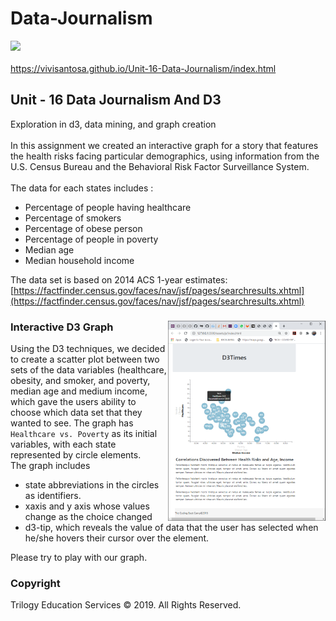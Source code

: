 # Data-Journalism <br>
<img src="https://d3js.org/preview.png" width="1080"><br>
<br>
https://vivisantosa.github.io/Unit-16-Data-Journalism/index.html
<br>
## Unit - 16 Data Journalism And D3
Exploration in d3, data mining, and graph creation <br>
<br>
In this assignment we created an interactive graph for a story that features  the health risks facing particular demographics, using information from the U.S. Census Bureau and the Behavioral Risk Factor Surveillance System.<br>
<br>
The data for each states includes : <br>
- Percentage of people having healthcare
- Percentage of smokers
- Percentage of obese person
- Percentage of people in poverty
- Median age
- Median household income

The data set is based on 2014 ACS 1-year estimates: [https://factfinder.census.gov/faces/nav/jsf/pages/searchresults.xhtml](https://factfinder.census.gov/faces/nav/jsf/pages/searchresults.xhtml)
<br>
### Interactive D3 Graph   <img align="right" src="Images/Screenshot.png" width="50%"><br>
Using the D3 techniques, we decided to create a scatter plot between two sets of the data variables (healthcare, obesity, and smoker, and poverty, median age and medium income, which gave the users ability to choose which data set that they wanted to see. The graph has `Healthcare vs. Poverty` as its initial variables, with each state represented by circle elements. <br>
The graph includes <br>
- state abbreviations in the circles as identifiers.
- xaxis and y axis whose values change as the choice changed
- d3-tip, which reveals the value of data that the user has selected when he/she hovers their cursor over the element.

Please try to play with our graph.<br>

### Copyright

Trilogy Education Services © 2019. All Rights Reserved.
